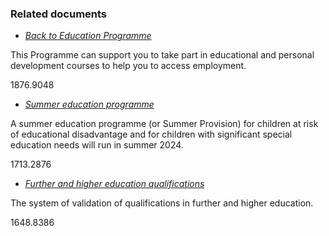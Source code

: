 ###  Related documents

  * [ _Back to Education Programme_ ](/en/social-welfare/back-to-education/back-to-education-programme/)

This Programme can support you to take part in educational and personal
development courses to help you to access employment.

1876.9048

  * [ _Summer education programme_ ](/en/education/special-education-needs/summer-education-programme/)

A summer education programme (or Summer Provision) for children at risk of
educational disadvantage and for children with significant special education
needs will run in summer 2024.

1713.2876

  * [ _Further and higher education qualifications_ ](/en/education/third-level-education/colleges-and-qualifications/fet-qualifications/)

The system of validation of qualifications in further and higher education.

1648.8386
